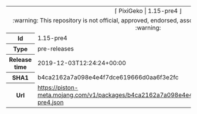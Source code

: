 <html><table>
<tr><td colspan="2" align="center"><img width="0" height="0"><br/>⌈ PixiGeko | 1.15-pre4 ⌋<br/><img width="0" height="0"></td></tr>
<tr><td colspan="2" align="center"><img width="0" height="0"><br/>
:warning: This repository is not official, approved, endorsed, associated or connected with Mojang :warning:
<br/><img width="0" height="0"></td></tr>
<tr><th>Id</th><td>1.15-pre4</td></tr>
<tr><th>Type</th><td>pre-releases</td></tr>
<tr><th>Release time</th><td>2019-12-03T12:24:24+00:00</td></tr>
<tr><th>SHA1</th><td>b4ca2162a7a098e4e4f7dce619666d0aa6f3e2fc</td></tr>
<tr><th>Url</th><td><a href="https://piston-meta.mojang.com/v1/packages/b4ca2162a7a098e4e4f7dce619666d0aa6f3e2fc/1.15-pre4.json">https://piston-meta.mojang.com/v1/packages/b4ca2162a7a098e4e4f7dce619666d0aa6f3e2fc/1.15-pre4.json</a></td></tr>